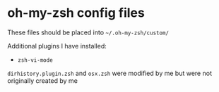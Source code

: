 # oh-my-zsh config files

These files should be placed into `~/.oh-my-zsh/custom/`

Additional plugins I have installed:

- `zsh-vi-mode`

`dirhistory.plugin.zsh` and `osx.zsh` were modified by me but were not
originally created by me

